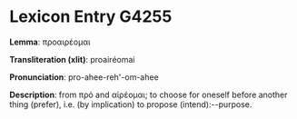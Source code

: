 # Lexicon Entry G4255

**Lemma**: προαιρέομαι

**Transliteration (xlit)**: proairéomai

**Pronunciation**: pro-ahee-reh'-om-ahee

**Description**:
from πρό and αἱρέομαι; to choose for oneself before another thing (prefer), i.e. (by implication) to propose (intend):--purpose.
